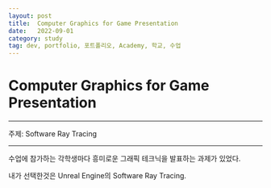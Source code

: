 ```yaml
---
layout: post
title:  Computer Graphics for Game Presentation
date:   2022-09-01
category: study
tag: dev, portfolio, 포트폴리오, Academy, 학교, 수업
---
```


# Computer Graphics for Game Presentation

---

주제: Software Ray Tracing

---

수업에 참가하는 각학생마다 흥미로운 그래픽 테크닉을 발표하는 과제가 있었다.

내가 선택한것은 Unreal Engine의 Software Ray Tracing.


